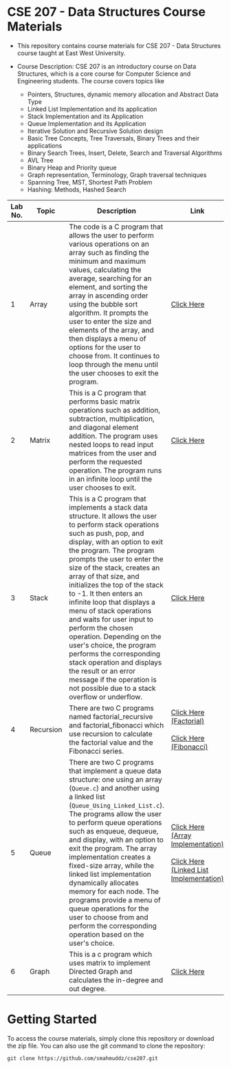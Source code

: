 # CSE 207 - Data Structures Course Materials
* This repository contains course materials for CSE 207 - Data Structures course taught at East West University.

* Course Description:
CSE 207 is an introductory course on Data Structures, which is a core course for Computer Science and Engineering students. The course covers topics like 
  * Pointers, Structures, dynamic memory allocation and Abstract Data Type
  * Linked List Implementation and its application
  * Stack Implementation and its Application
  * Queue Implementation and its Application
  * Iterative Solution and Recursive Solution design
  * Basic Tree Concepts, Tree Traversals, Binary Trees and their applications
  * Binary Search Trees, Insert, Delete, Search and Traversal Algorithms
  * AVL Tree
  * Binary Heap and Priority queue
  * Graph representation, Terminology, Graph traversal techniques
  * Spanning Tree, MST, Shortest Path Problem
  * Hashing: Methods, Hashed Search
  
| Lab No. | Topic                  | Description|Link |
|-------|-------------------------------|------|-------|
| 1 | Array              | The code is a C program that allows the user to perform various operations on an array such as finding the minimum and maximum values, calculating the average, searching for an element, and sorting the array in ascending order using the bubble sort algorithm. It prompts the user to enter the size and elements of the array, and then displays a menu of options for the user to choose from. It continues to loop through the menu until the user chooses to exit the program.|[Click Here](https://github.com/smahmuddz/cse207/blob/main/Array_Min_Max_Average.c)|
| 2 | Matrix              | This is a C program that performs basic matrix operations such as addition, subtraction, multiplication, and diagonal element addition. The program uses nested loops to read input matrices from the user and perform the requested operation. The program runs in an infinite loop until the user chooses to exit.|[Click Here](https://github.com/smahmuddz/cse207/blob/main/Matrix.c)|
| 3 | Stack              | This is a C program that implements a stack data structure. It allows the user to perform stack operations such as push, pop, and display, with an option to exit the program. The program prompts the user to enter the size of the stack, creates an array of that size, and initializes the top of the stack to -1. It then enters an infinite loop that displays a menu of stack operations and waits for user input to perform the chosen operation. Depending on the user's choice, the program performs the corresponding stack operation and displays the result or an error message if the operation is not possible due to a stack overflow or underflow.|[Click Here](https://github.com/smahmuddz/cse207/blob/main/Stack.c)|
| 4 | Recursion   | There are two C programs named factorial_recursive and factorial_fibonacci which use recursion to calculate the factorial value and the Fibonacci series.|[Click Here (Factorial)](https://github.com/smahmuddz/cse207/blob/main/factorial_recursive.c)<br><br> [Click Here (Fibonacci)](https://github.com/smahmuddz/cse207/blob/main/recursive_fibonacci.c)|
| 5 | Queue   | There are two C programs that implement a queue data structure: one using an array (`Queue.c`) and another using a linked list (`Queue_Using_Linked_List.c`). The programs allow the user to perform queue operations such as enqueue, dequeue, and display, with an option to exit the program. The array implementation creates a fixed-size array, while the linked list implementation dynamically allocates memory for each node. The programs provide a menu of queue operations for the user to choose from and perform the corresponding operation based on the user's choice.|[Click Here (Array Implementation)](https://github.com/smahmuddz/cse207/blob/main/Queue.c)<br><br> [Click Here (Linked List Implementation)](https://github.com/smahmuddz/cse207/blob/main/Queue_Using_Linked_List.c)|
| 6 | Graph              | This is a c program which uses matrix to implement Directed Graph and calculates the in-degree and out degree.|[Click Here](https://github.com/smahmuddz/cse207/blob/main/Graph.c)|


# Getting Started
To access the course materials, simply clone this repository or download the zip file. You can also use the git command to clone the repository:

```
git clone https://github.com/smahmuddz/cse207.git
```
